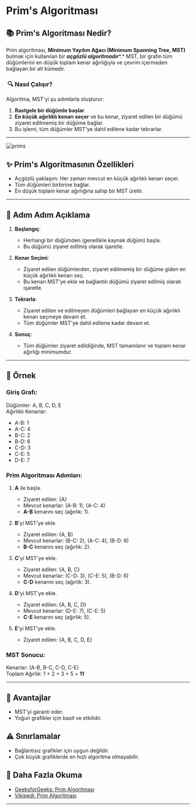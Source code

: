 # Prim's Algoritması



## 📚 Prim's Algoritması Nedir?

Prim algoritması, **Minimum Yayılım Ağacı (Minimum Spanning Tree, MST)** bulmak için kullanılan bir ***açgözlü algoritmadır***\*.\* MST, bir grafın tüm düğümlerini en düşük toplam kenar ağırlığıyla ve çevrim içermeden bağlayan bir alt kümedir.

###  🔍 Nasıl Çalışır?

Algoritma, MST'yi şu adımlarla oluşturur:

1. **Rastgele bir düğümle başlar**.
2. **En küçük ağırlıklı kenarı seçer** ve bu kenar, ziyaret edilen bir düğümü ziyaret edilmemiş bir düğüme bağlar.
3. Bu işlemi, tüm düğümler MST'ye dahil edilene kadar tekrarlar.

---

![prims](https://github.com/user-attachments/assets/2b084421-894c-4892-b5da-2c3e8ccf3970)


## ✨ Prim's Algoritmasının Özellikleri

- Açgözlü yaklaşım: Her zaman mevcut en küçük ağırlıklı kenarı seçer.
- Tüm düğümleri birbirine bağlar.
- En düşük toplam kenar ağırlığına sahip bir MST üretir.

---

## 🚀 Adım Adım Açıklama

1. **Başlangıç**:

   - Herhangi bir düğümden (genellikle kaynak düğüm) başla.
   - Bu düğümü ziyaret edilmiş olarak işaretle.

2. **Kenar Seçimi**:

   - Ziyaret edilen düğümlerden, ziyaret edilmemiş bir düğüme giden en küçük ağırlıklı kenarı seç.
   - Bu kenarı MST'ye ekle ve bağlantılı düğümü ziyaret edilmiş olarak işaretle.

3. **Tekrarla**:

   - Ziyaret edilen ve edilmeyen düğümleri bağlayan en küçük ağırlıklı kenarı seçmeye devam et.
   - Tüm düğümler MST'ye dahil edilene kadar devam et.

4. **Sonuç**:

   - Tüm düğümler ziyaret edildiğinde, MST tamamlanır ve toplam kenar ağırlığı minimumdur.

---

## 📖 Örnek

### Giriş Grafı:

Düğümler: A, B, C, D, E\
Ağırlıklı Kenarlar:

- A-B: 1
- A-C: 4
- B-C: 2
- B-D: 6
- C-D: 3
- C-E: 5
- D-E: 7

### Prim Algoritması Adımları:

1. **A** ile başla.

   - Ziyaret edilen: {A}
   - Mevcut kenarlar: (A-B: 1), (A-C: 4)
   - **A-B** kenarını seç (ağırlık: 1).

2. **B**'yi MST'ye ekle.

   - Ziyaret edilen: {A, B}
   - Mevcut kenarlar: (B-C: 2), (A-C: 4), (B-D: 6)
   - **B-C** kenarını seç (ağırlık: 2).

3. **C**'yi MST'ye ekle.

   - Ziyaret edilen: {A, B, C}
   - Mevcut kenarlar: (C-D: 3), (C-E: 5), (B-D: 6)
   - **C-D** kenarını seç (ağırlık: 3).

4. **D**'yi MST'ye ekle.

   - Ziyaret edilen: {A, B, C, D}
   - Mevcut kenarlar: (D-E: 7), (C-E: 5)
   - **C-E** kenarını seç (ağırlık: 5).

5. **E**'yi MST'ye ekle.

   - Ziyaret edilen: {A, B, C, D, E}

### MST Sonucu:

Kenarlar: (A-B, B-C, C-D, C-E)\
Toplam Ağırlık: 1 + 2 + 3 + 5 = **11**

---

## 🌟 Avantajlar

- MST'yi garanti eder.
- Yoğun grafikler için basit ve etkilidir.

## ⚠️ Sınırlamalar

- Bağlantısız grafikler için uygun değildir.
- Çok büyük grafiklerde en hızlı algoritma olmayabilir.



## 📖 Daha Fazla Okuma

- [GeeksforGeeks: Prim Algoritması](https://www.geeksforgeeks.org/prims-minimum-spanning-tree-mst-greedy-algo-5/)
- [Vikipedi: Prim Algoritması](https://tr.wikipedia.org/wiki/Prim_algoritmas%C4%B1)

---




